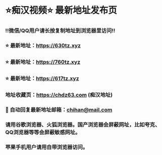 # ⭐️痴汉视频⭐️ 最新地址发布页

### ‼️微信/QQ用户请长按复制地址到浏览器里访问‼️

### ⭐️ 最新地址：https://630tz.xyz

### ⭐️ 最新地址：https://760tz.xyz

### ⭐️ 最新地址：https://617tz.xyz



### 地址收藏页：https://chdz63.com  (痴汉地址)
### 📧 自动回复最新地址邮箱：chihan@mail.com
### 请用谷歌浏览器、火狐浏览器。国产浏览器会屏蔽网址，比如夸克、QQ浏览器等等会屏蔽敏感网址。
### 苹果手机用户请用自带浏览器访问。

